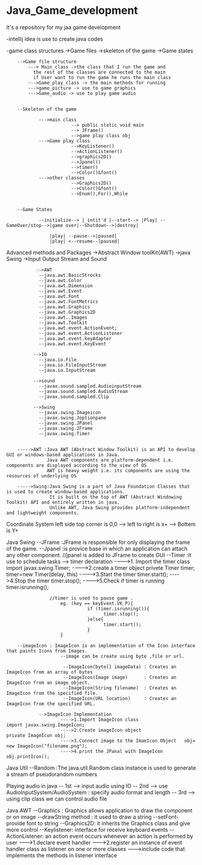 # Java_Game_development
 It's a repository for my jaa game development 

-intellij idea is use to create java codes

-game class structures
        ->Game files
        ->skeleton of the game
        ->Game states

        -->Game file structure
            ---> Main_class ->the class that I run the game and
              the rest of the classes are connected to the main
              if User want to run the game he runs the main class
            --->Game_play_class -> the main methods for running
            --->game_picture -> use to game graphics
            --->Game_audio -> use to play game audio


        --Skeleton of the game

                --->main class
                            --> public static void main
                            --> JFrame()
                            -->game play class obj
                --->Game play class
                            -->KeyListener()
                            -->ActionListener()
                            -->graphics2D()
                            -->Jpanel()
                            -->timer()
                            -->Color()&font()
                --->other classes
                            -->Graphics2D()
                            -->Color()&font()
                            -->Enum(),For(),While


        --Game States

                --initialize--> | intit'd |--start--> |Play| --GameOver/stop-->|game over|--Shutdown-->|destroy|

                    |play| --pause-->|paused|
                    |play| <--resume--|paused|

Advanced methods and Packages
        ->Abstract Window toolKit(AWT)
        ->java Swing
        ->Input Output Stream and Sound

               -->AWT
                --java.awt.BasicStrocks
                --java.awt.Color
                --java.awt.Dimension
                --java.awt.Event
                --java.awt.Font
                --java.awt.FontMetrics
                --java.awt.Graphics
                --java.awt.Graphics2D
                --java.awt..Images
                --java.awt.Toolkit
                --java.awt.event.ActionEvent;
                --java.awt.event.ActionListener
                --java.awt.event.keyAdapter
                --java.awt.event.KeyEvent

              -->IO
                --java.io.File
                --java.io.FileInputStream
                --java.io.InputStream

              -->sound
                --javax.sound.sampled.AudioinputStream
                --javax.sound.sampled.AudioStream
                --javax.sound.sampled.Clip

              -->Swing
                --javax.swing.Imageicon
                --javax.swing.Joptionpane
                --javax.swing.JPanel
                --javax.swing.JFrame
                --javax.swing.Timer


        ----->AWT :Java AWT (Abstract Window Toolkit) is an API to develop GUI or windows-based applications in Java.
                   Java AWT components are platform-dependent i.e. components are displayed according to the view of OS
                   AWT is heavy weight i.e. its components are using the resources of underlying OS

        ----->Swing:Java Swing is a part of Java Foundation Classes that is used to create window-based applications.
                    It is built on the top of AWT (Abstract Windowing Toolkit) API and entirely written in java.
                    Unlike AWT, Java Swing provides platform-independent and lightweight components.

Coordinate System
        left side top corner is 0,0
            --> left to right is  x+
            --> Bottem is Y+


Java Swing
        --JFrame :JFrame is responsible for only displaying the frame of the game.
        --Jpanel :is provice base in which an application can attach any other component.
                //jpanel is added to JFrame to create GUI
        --Timer :it use to schedule tasks
                --> timer declaration
                    ---->1. Import the timer class          import javax.swing.Timer;
                    ---->2.create a timer object            privete Timer timer; timer=new Timer(delay, this)
                    ---->3.Start the timer                  timer.start();
                    ---->4.Stop the timer                   timer.stop();
                    ---->5.Check if timer is running        timer.isrunning();

                    //timer is used to pause game .
                        eg. (key == keyEvent.VK_P){
                                  if (timer.isrunning()){
                                        timer.stop();
                                  }else{
                                        timer.start();
                                  }
                        }

        --imageIcon : ImageIcon is an implementation of the Icon interface that paints Icons from Images.
                        --image can be create using byte ,file or url.

                         --ImageIcon(byte[] imageData) : Creates an ImageIcon from an array of bytes
                         --ImageIcon(Image image)      : Creates an ImageIcon from an image object.
                         --ImageIcon(String filename)  : Creates an ImageIcon from the specified file.
                         --ImageIcon(URL location)     : Creates an ImageIcon from the specified URL.

                -->ImageIcon Implementation
                        ---->1.Import ImageIcon class                 import javax.swing.ImageIcon;
                        ---->2.Create imageIcon object                private ImageIcon obj;
                        ---->3.Connect image to the ImaeIcon Object   obj= new ImageIcon("filename.png");
                        ---->4.print the JPanal with ImageIcon        obj.printIcon();


Java Util
        --Random :The java.util.Random class instance is used to generate a stream of pseudorandom numbers

Playing audio in java
        -- 1st --> input audio using IO
        -- 2nd --> use AudioInputSystem/AudioSystem : specify audio format and length
        -- 3rd --> using clip class we can control audio file

Java AWT
        --Graphics : Graphics allows application to draw the component or on image
                    --drawString method : it used to draw a string
                    --setFont- provide font to string
        --Graphics2D: it inherits the Graphics class and give more control
        --Keylistener: interface for receive keyboard events
        --ActionListener: an action event occurs whenever an action is performed by user
                            --->1.declare event handler
                            --->2.register an instance of event handler class as listener on one or  more classes
                            --->include code that implements the methods in listener interface


